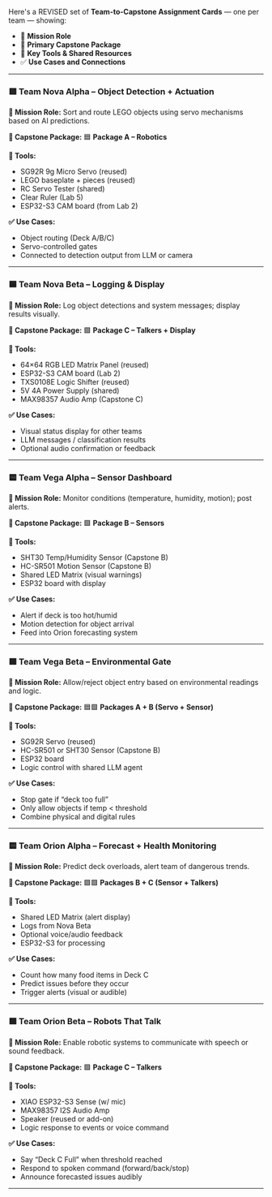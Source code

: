 Here's a REVISED set of **Team-to-Capstone Assignment Cards** — one per team — showing:

* 🎯 **Mission Role**
* 🔧 **Primary Capstone Package**
* 🧰 **Key Tools & Shared Resources**
* ✅ **Use Cases and Connections**

---

### 🟥 **Team Nova Alpha – Object Detection + Actuation**

**🎯 Mission Role:**
Sort and route LEGO objects using servo mechanisms based on AI predictions.

**🔧 Capstone Package:**
🟦 **Package A – Robotics**

**🧰 Tools:**

* SG92R 9g Micro Servo (reused)
* LEGO baseplate + pieces (reused)
* RC Servo Tester (shared)
* Clear Ruler (Lab 5)
* ESP32-S3 CAM board (from Lab 2)

**✅ Use Cases:**

* Object routing (Deck A/B/C)
* Servo-controlled gates
* Connected to detection output from LLM or camera

---

### 🟦 **Team Nova Beta – Logging & Display**

**🎯 Mission Role:**
Log object detections and system messages; display results visually.

**🔧 Capstone Package:**
🟪 **Package C – Talkers + Display**

**🧰 Tools:**

* 64×64 RGB LED Matrix Panel (reused)
* ESP32-S3 CAM board (Lab 2)
* TXS0108E Logic Shifter (reused)
* 5V 4A Power Supply (shared)
* MAX98357 Audio Amp (Capstone C)

**✅ Use Cases:**

* Visual status display for other teams
* LLM messages / classification results
* Optional audio confirmation or feedback

---

### 🟨 **Team Vega Alpha – Sensor Dashboard**

**🎯 Mission Role:**
Monitor conditions (temperature, humidity, motion); post alerts.

**🔧 Capstone Package:**
🟩 **Package B – Sensors**

**🧰 Tools:**

* SHT30 Temp/Humidity Sensor (Capstone B)
* HC-SR501 Motion Sensor (Capstone B)
* Shared LED Matrix (visual warnings)
* ESP32 board with display

**✅ Use Cases:**

* Alert if deck is too hot/humid
* Motion detection for object arrival
* Feed into Orion forecasting system

---

### 🟩 **Team Vega Beta – Environmental Gate**

**🎯 Mission Role:**
Allow/reject object entry based on environmental readings and logic.

**🔧 Capstone Package:**
🟦🟩 **Packages A + B (Servo + Sensor)**

**🧰 Tools:**

* SG92R Servo (reused)
* HC-SR501 or SHT30 Sensor (Capstone B)
* ESP32 board
* Logic control with shared LLM agent

**✅ Use Cases:**

* Stop gate if “deck too full”
* Only allow objects if temp < threshold
* Combine physical and digital rules

---

### 🟨 **Team Orion Alpha – Forecast + Health Monitoring**

**🎯 Mission Role:**
Predict deck overloads, alert team of dangerous trends.

**🔧 Capstone Package:**
🟪🟩 **Packages B + C (Sensor + Talkers)**

**🧰 Tools:**

* Shared LED Matrix (alert display)
* Logs from Nova Beta
* Optional voice/audio feedback
* ESP32-S3 for processing

**✅ Use Cases:**

* Count how many food items in Deck C
* Predict issues before they occur
* Trigger alerts (visual or audible)

---

### 🟪 **Team Orion Beta – Robots That Talk**

**🎯 Mission Role:**
Enable robotic systems to communicate with speech or sound feedback.

**🔧 Capstone Package:**
🟪 **Package C – Talkers**

**🧰 Tools:**

* XIAO ESP32-S3 Sense (w/ mic)
* MAX98357 I2S Audio Amp
* Speaker (reused or add-on)
* Logic response to events or voice command

**✅ Use Cases:**

* Say “Deck C Full” when threshold reached
* Respond to spoken command (forward/back/stop)
* Announce forecasted issues audibly

---


